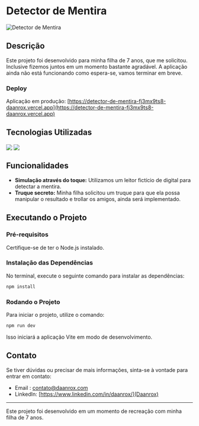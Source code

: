 # Detector de Mentira

![Detector de Mentira](frontend/front_example.jpg)

## Descrição
Este projeto foi desenvolvido para minha filha de 7 anos, que me solicitou. Inclusive fizemos juntos em um momento bastante agradável.
A aplicação ainda não está funcionando como espera-se, vamos terminar em breve.

### Deploy
Aplicação em produção: [https://detector-de-mentira-fj3mx9ts8-daanrox.vercel.app](https://detector-de-mentira-fj3mx9ts8-daanrox.vercel.app)

## Tecnologias Utilizadas
<div>
  <img align="center" src="https://img.shields.io/badge/React-61DAFB?style=for-the-badge&logo=react&logoColor=white"/>
  <img align="center" src="https://img.shields.io/badge/Styled_Components-DB7093?style=for-the-badge&logo=styled-components&logoColor=white"/>
</div>

## Funcionalidades
- **Simulação através do toque:** Utilizamos um leitor fictício de digital para detectar a mentira.
- **Truque secreto:** Minha filha solicitou um truque para que ela possa manipular o resultado e trollar os amigos, ainda será implementado.



## Executando o Projeto

### Pré-requisitos
Certifique-se de ter o Node.js instalado.

### Instalação das Dependências
No terminal, execute o seguinte comando para instalar as dependências:

```bash
npm install
```
### Rodando o Projeto
Para iniciar o projeto, utilize o comando:

```bash
npm run dev
```

Isso iniciará a aplicação Vite em modo de desenvolvimento.

## Contato
Se tiver dúvidas ou precisar de mais informações, sinta-se à vontade para entrar em contato:
- Email : [contato@daanrox.com](mailto:contato@daanrox.com)
- LinkedIn: [https://www.linkedin.com/in/daanrox/](Daanrox)

--- 

Este projeto foi desenvolvido em um momento de recreação com minha filha de 7 anos.
